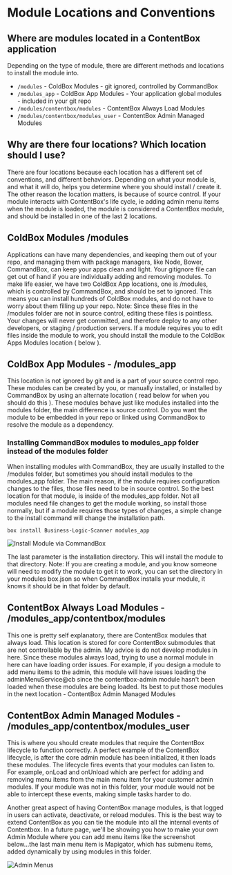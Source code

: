 # Module Locations and Conventions

## Where are modules located in a ContentBox application

Depending on the type of module, there are different methods and locations to install the module into.

* `/modules` - ColdBox Modules - git ignored, controlled by CommandBox
* `/modules_app` - ColdBox App Modules - Your application global modules - included in your git repo
* `/modules/contentbox/modules` - ContentBox Always Load Modules
* `/modules/contentbox/modules_user` - ContentBox Admin Managed Modules

## Why are there four locations? Which location should I use?

There are four locations because each location has a different set of conventions, and different behaviors. Depending on what your module is, and what it will do, helps you determine where you should install / create it. The other reason the location matters, is because of source control. If your module interacts with ContentBox's life cycle, ie adding admin menu items when the module is loaded, the module is considered a ContentBox module, and should be installed in one of the last 2 locations.

## ColdBox Modules /modules

Applications can have many dependencies, and keeping them out of your repo, and managing them with package managers, like Node, Bower, CommandBox, can keep your apps clean and light. Your gitignore file can get out of hand if you are individually adding and removing modules. To make life easier, we have two ColdBox App locations, one is /modules, which is controlled by CommandBox, and should be set to ignored. This means you can install hundreds of ColdBox modules, and do not have to worry about them filling up your repo. Note: Since these files in the /modules folder are not in source control, editing these files is pointless. Your changes will never get committed, and therefore deploy to any other developers, or staging / production servers. If a module requires you to edit files inside the module to work, you should install the module to the ColdBox Apps Modules location ( below ).

## ColdBox App Modules - /modules\_app

This location is not ignored by git and is a part of your source control repo. These modules can be created by you, or manually installed, or installed by CommandBox by using an alternate location ( read below for when you should do this ). These modules behave just like modules installed into the modules folder, the main difference is source control. Do you want the module to be embedded in your repo or linked using CommandBox to resolve the module as a dependency.

### Installing CommandBox modules to modules\_app folder instead of the modules folder

When installing modules with CommandBox, they are usually installed to the /modules folder, but sometimes you should install modules to the modules\_app folder. The main reason, if the module requires configuration changes to the files, those files need to be in source control. So the best location for that module, is inside of the modules\_app folder. Not all modules need file changes to get the module working, so install those normally, but if a module requires those types of changes, a simple change to the install command will change the installation path.

`box install Business-Logic-Scanner modules_app`

![Install Module via CommandBox](../../../.gitbook/assets/installModuleAltDirectory.png)

The last parameter is the installation directory. This will install the module to that directory. Note: If you are creating a module, and you know someone will need to modify the module to get it to work, you can set the directory in your modules box.json so when CommandBox installs your module, it knows it should be in that folder by default.

## ContentBox Always Load Modules - /modules\_app/contentbox/modules

This one is pretty self explanatory, there are ContentBox modules that always load. This location is stored for core ContentBox submodules that are not controllable by the admin. My advice is do not develop modules in here. Since these modules always load, trying to use a normal module in here can have loading order issues. For example, if you design a module to add menu items to the admin, this module will have issues loading the adminMenuService@cb since the contentbox-admin module hasn't been loaded when these modules are being loaded. Its best to put those modules in the next location - ContentBox Admin Managed Modules

## ContentBox Admin Managed Modules - /modules\_app/contentbox/modules\_user

This is where you should create modules that require the ContentBox lifecycle to function correctly. A perfect example of the ContentBox lifecycle, is after the core admin module has been initialized, it then loads these modules. The lifecycle fires events that your modules can listen to. For example, onLoad and onUnload which are perfect for adding and removing menu items from the main menu item for your customer admin modules. If your module was not in this folder, your module would not be able to intercept these events, making simple tasks harder to do.

Another great aspect of having ContentBox manage modules, is that logged in users can activate, deactivate, or reload modules. This is the best way to extend ContentBox as you can tie the module into all the internal events of Contentbox. In a future page, we'll be showing you how to make your own Admin Module where you can add menu items like the screenshot below...the last main menu item is Mapigator, which has submenu items, added dynamically by using modules in this folder.

![Admin Menus](../../../.gitbook/assets/adminmenus.jpg)
